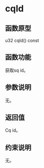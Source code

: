 # cqId

## 函数原型<a name="zh-cn_topic_0000001936535572_section673mcpsimp"></a>

u32 cqId\(\) const

## 函数功能<a name="zh-cn_topic_0000001936535572_section676mcpsimp"></a>

获取sq id。

## 参数说明<a name="zh-cn_topic_0000001936535572_section679mcpsimp"></a>

无。

## 返回值<a name="zh-cn_topic_0000001936535572_section682mcpsimp"></a>

Cq id。

## 约束说明<a name="zh-cn_topic_0000001936535572_section685mcpsimp"></a>

无。

